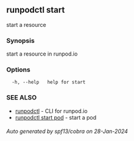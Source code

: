 ## runpodctl start

start a resource

### Synopsis

start a resource in runpod.io

### Options

```
  -h, --help   help for start
```

### SEE ALSO

* [runpodctl](runpodctl.md)	 - CLI for runpod.io
* [runpodctl start pod](runpodctl_start_pod.md)	 - start a pod

###### Auto generated by spf13/cobra on 28-Jan-2024
